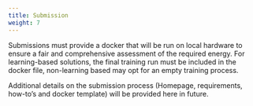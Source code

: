 ```yaml
---
title: Submission
weight: 7
---
```


Submissions must provide a docker that will be run on local hardware to ensure a fair and comprehensive assessment of the required energy. For learning-based solutions, the final training run must be included in the docker file, non-learning based may opt for an empty training process. 

Additional details on the submission process (Homepage, requirements, how-to’s and docker template) will be provided here in future. 
